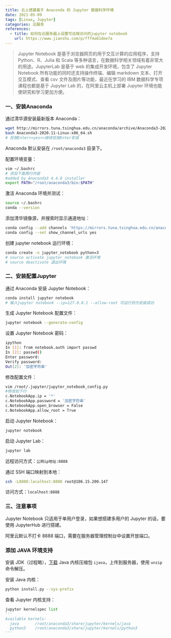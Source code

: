 ```yaml
---
title: 云上搭建基于 Anaconda 的 Jupyter 数据科学环境
date: 2021-05-09
tags: [Linux, Jupyter]
categories: 云服务
references:
  - title: 如何在云服务器上设置可远端访问的jupyter notebook
    url: https://www.jianshu.com/p/fff4a61dee7a
---
```


> Jupyter Notebook 是基于浏览器网页的用于交互计算的应用程序，支持 Python、R、Julia 和 Scala 等多种语言，在数据科学相关领域有着非常大的用途。JupyterLab 是基于 web 的集成开发环境，包含了 Jupyter Notebook 所有功能的同时还支持操作终端、编辑 markdown 文本、打开交互模式、查看 csv 文件及图片等功能，最近在学习的 IBM 数据科学专项课程也都是基于 Jupyter Lab 的，在阿里云主机上部署 Jupyter 环境也能使研究和学习更加方便。

<!--more-->

### 一、安装Anaconda

通过清华源安装最新版本 Anaconda：

```bash
wget http://mirrors.tuna.tsinghua.edu.cn/anaconda/archive/Anaconda3-2020.11-Linux-x86_64.sh
bash Anaconda3-2020.11-Linux-x86_64.sh
# 狂按Enter>>yes>>继续狂按Enter安装
```

Anaconda 默认安装在 `/root/anaconda3` 目录下。

配置环境变量：

```bash
vim ~/.bashrc
# 添加下面两行内容
#added by Anaconda3 4.4.0 installer
export PATH="/root/anaconda3/bin:$PATH"
```

激活 Anaconda 环境并测试：

```bash
source ~/.bashrc
conda --version
```

添加清华镜像源，并搜索时显示通道地址：

```bash
conda config --add channels 'https://mirrors.tuna.tsinghua.edu.cn/anaconda/pkgs/free/'
conda config --set show_channel_urls yes
```

创建 jupyter notebook 运行环境：

```bash
conda create -n jupyter_notebook python=3
# source activate jupyter_notebook 激活环境
# source deactivate 退出环境
```

### 二、安装配置Jupyter

通过 Anaconda 安装 Jupyter Notebook：

```bash
conda install jupyter notebook
# 输入jupyter notebook --ip=127.0.0.1 --allow-root 可运行则为安装成功
```

生成 Jupyter Notebook 配置文件：

```bash
jupyter notebook --generate-config
```

设置 Jupyter Notebook 密码：

```bash
ipython
In [1]: from notebook.auth import passwd
In [2]: passwd()
Enter password: 
Verify password: 
Out[2]: '加密字符串'
```

修改配置文件：

```bash
vim /root/.jupyter/jupyter_notebook_config.py
#修改如下行
c.NotebookApp.ip = '*'
c.NotebookApp.password = '加密字符串'
c.NotebookApp.open_browser = False
c.NotebookApp.allow_root = True
```

启动 Jupyter Notebook：

```bash
jupyter notebook
```

启动 Jupyter Lab：

```bash
jupyter lab
```

远程访问方式：`公网ip地址:8888`

通过 SSH 端口映射到本地：

```bash
ssh -L8888:localhost:8888 root@106.15.200.147
```

访问方式：`localhost:8888`

### 三、注意事项

Jupyter Notebook 只适用于单用户登录，如果想搭建多用户的 Jupyter 的话，要使用 JupyterHub 进行搭建。

阿里云默认不打卡 8888 端口，需要在服务器管理控制台中设置开放端口。

### 添加 JAVA 环境支持

安装 JDK（过程略），[下载](https://github.com/SpencerPark/IJava/releases) Java 内核压缩包 `ijava`，上传到服务器，使用 `unzip` 命令解压。

安装 Java 内核：

```bash
python install.py --sys-prefix
```

查看 Jupyter 内核支持：

```python
jupyter kernelspec list
'''
Available kernels:
  java       /root/anaconda3/share/jupyter/kernels/java
  python3    /root/anaconda3/share/jupyter/kernels/python3
'''
```



